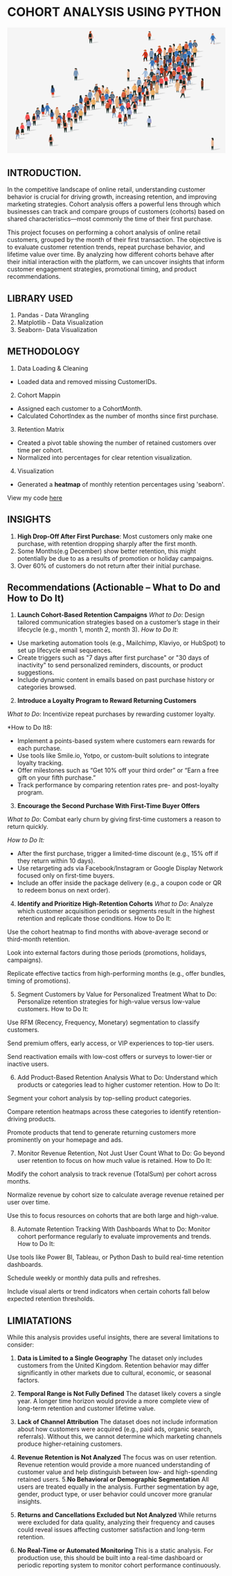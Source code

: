 # COHORT ANALYSIS USING PYTHON
![Intro_image](https://github.com/Temperance-Godwin/COHORT-ANALYSIS/blob/main/Intro.png)

## INTRODUCTION.
In the competitive landscape of online retail, understanding customer behavior is crucial for driving growth, increasing retention, and improving marketing strategies. Cohort analysis offers a powerful lens through which businesses can track and compare groups of customers (cohorts) based on shared characteristics—most commonly the time of their first purchase.

This project focuses on performing a cohort analysis of online retail customers, grouped by the month of their first transaction. The objective is to evaluate customer retention trends, repeat purchase behavior, and lifetime value over time. By analyzing how different cohorts behave after their initial interaction with the platform, we can uncover insights that inform customer engagement strategies, promotional timing, and product recommendations.

## LIBRARY USED
1. Pandas - Data Wrangling
2. Matplotlib - Data Visualization
3. Seaborn- Data Visualization


## METHODOLOGY
1. Data Loading & Cleaning
- Loaded data and removed missing CustomerIDs.
2. Cohort Mappin
- Assigned each customer to a CohortMonth.
- Calculated CohortIndex as the number of months since first purchase.
3. Retention Matrix
- Created a pivot table showing the number of retained customers over time per cohort.
- Normalized into percentages for clear retention visualization.
4. Visualization
- Generated a **heatmap** of monthly retention percentages using 'seaborn'.

View my code [here](https://github.com/Temperance-Godwin/COHORT-ANALYSIS/blob/main/Cohort%20Analysis.ipynb)

## INSIGHTS
1. **High Drop-Off After First Purchase**: Most customers only make one purchase, with retention dropping sharply after the first month.
2. Some Months(e.g December) show better retention, this might potentially be due to as a results of promotion or holiday campaigns.
3. Over 60% of customers do not return after their initial purchase.

## Recommendations (Actionable – What to Do and How to Do It)
1. **Launch Cohort-Based Retention Campaigns**
*What to Do*: Design tailored communication strategies based on a customer’s stage in their lifecycle (e.g., month 1, month 2, month 3).
*How to Do It:*
- Use marketing automation tools (e.g., Mailchimp, Klaviyo, or HubSpot) to set up lifecycle email sequences.
- Create triggers such as "7 days after first purchase" or "30 days of inactivity" to send personalized reminders, discounts, or product suggestions.
- Include dynamic content in emails based on past purchase history or categories browsed.

2. **Introduce a Loyalty Program to Reward Returning Customers**
   
*What to Do*: Incentivize repeat purchases by rewarding customer loyalty.

*How to Do It8:
- Implement a points-based system where customers earn rewards for each purchase.
- Use tools like Smile.io, Yotpo, or custom-built solutions to integrate loyalty tracking.
- Offer milestones such as “Get 10% off your third order” or “Earn a free gift on your fifth purchase.”
- Track performance by comparing retention rates pre- and post-loyalty program.

3. **Encourage the Second Purchase With First-Time Buyer Offers**

*What to Do*: Combat early churn by giving first-time customers a reason to return quickly.

*How to Do It:*
- After the first purchase, trigger a limited-time discount (e.g., 15% off if they return within 10 days).
- Use retargeting ads via Facebook/Instagram or Google Display Network focused only on first-time buyers.
- Include an offer inside the package delivery (e.g., a coupon code or QR to redeem bonus on next order).

4. **Identify and Prioritize High-Retention Cohorts**
*What to Do*: Analyze which customer acquisition periods or segments result in the highest retention and replicate those conditions.
How to Do It:

Use the cohort heatmap to find months with above-average second or third-month retention.

Look into external factors during those periods (promotions, holidays, campaigns).

Replicate effective tactics from high-performing months (e.g., offer bundles, timing of promotions).

5. Segment Customers by Value for Personalized Treatment
What to Do: Personalize retention strategies for high-value versus low-value customers.
How to Do It:

Use RFM (Recency, Frequency, Monetary) segmentation to classify customers.

Send premium offers, early access, or VIP experiences to top-tier users.

Send reactivation emails with low-cost offers or surveys to lower-tier or inactive users.

6. Add Product-Based Retention Analysis
What to Do: Understand which products or categories lead to higher customer retention.
How to Do It:

Segment your cohort analysis by top-selling product categories.

Compare retention heatmaps across these categories to identify retention-driving products.

Promote products that tend to generate returning customers more prominently on your homepage and ads.

7. Monitor Revenue Retention, Not Just User Count
What to Do: Go beyond user retention to focus on how much value is retained.
How to Do It:

Modify the cohort analysis to track revenue (TotalSum) per cohort across months.

Normalize revenue by cohort size to calculate average revenue retained per user over time.

Use this to focus resources on cohorts that are both large and high-value.

8. Automate Retention Tracking With Dashboards
What to Do: Monitor cohort performance regularly to evaluate improvements and trends.
How to Do It:

Use tools like Power BI, Tableau, or Python Dash to build real-time retention dashboards.

Schedule weekly or monthly data pulls and refreshes.

Include visual alerts or trend indicators when certain cohorts fall below expected retention thresholds.




## LIMIATATIONS
While this analysis provides useful insights, there are several limitations to consider:
1. **Data is Limited to a Single Geography**
The dataset only includes customers from the United Kingdom. Retention behavior may differ significantly in other markets due to cultural, economic, or seasonal factors.
2. **Temporal Range is Not Fully Defined**
The dataset likely covers a single year. A longer time horizon would provide a more complete view of long-term retention and customer lifetime value.
3. **Lack of Channel Attribution**
The dataset does not include information about how customers were acquired (e.g., paid ads, organic search, referrals). Without this, we cannot determine which marketing channels produce higher-retaining customers.
4. **Revenue Retention is Not Analyzed**
The focus was on user retention. Revenue retention would provide a more nuanced understanding of customer value and help distinguish between low- and high-spending retained users.
5.**No Behavioral or Demographic Segmentation**
All users are treated equally in the analysis. Further segmentation by age, gender, product type, or user behavior could uncover more granular insights.

6. **Returns and Cancellations Excluded but Not Analyzed**
While returns were excluded for data quality, analyzing their frequency and causes could reveal issues affecting customer satisfaction and long-term retention.

7. **No Real-Time or Automated Monitoring**
This is a static analysis. For production use, this should be built into a real-time dashboard or periodic reporting system to monitor cohort performance continuously.
